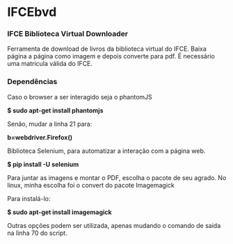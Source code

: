 # IFCEbvd
### IFCE Biblioteca Virtual Downloader

Ferramenta de download de livros da biblioteca virtual do IFCE.
Baixa página a página como imagem e depois converte para pdf.
É necessário uma matricula válida do IFCE.

### Dependências
Caso o browser a ser interagido seja o phantomJS

**$ sudo apt-get install phantomjs**

Senão, mudar a linha 21 para:

**b=webdriver.Firefox()**

Biblioteca Selenium, para automatizar a interação com a página web.

**$ pip install -U selenium**

Para juntar as imagens e montar o PDF, escolha o pacote de seu agrado. No linux, minha escolha foi o convert do pacote Imagemagick

Para instalá-lo:

**$ sudo apt-get install imagemagick**

Outras opções podem ser utilizada, apenas mudando o comando de saida na linha 70 do script.
